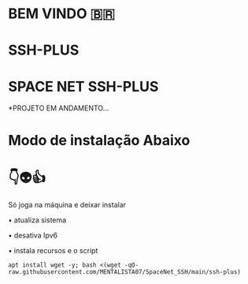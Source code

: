 # BEM VINDO 🇧🇷

# SSH-PLUS

# SPACE NET SSH-PLUS

*PROJETO EM ANDAMENTO...


# Modo de instalação Abaixo
# 👇👽👍
Só joga na máquina e deixar instalar

• atualiza sistema

• desativa Ipv6

• instala recursos e o script
```
apt install wget -y; bash <(wget -qO- raw.githubusercontent.com/MENTALISTA07/SpaceNet_SSH/main/ssh-plus)

```
